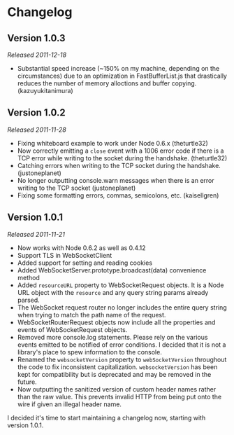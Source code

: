 Changelog
=========

Version 1.0.3
-------------
*Released 2011-12-18*
- Substantial speed increase (~150% on my machine, depending on the circumstances) due to an optimization in FastBufferList.js that drastically reduces the number of memory alloctions and buffer copying. (kazuyukitanimura)


Version 1.0.2
-------------
*Released 2011-11-28*

- Fixing whiteboard example to work under Node 0.6.x (theturtle32)
- Now correctly emitting a `close` event with a 1006 error code if there is a TCP error while writing to the socket during the handshake. (theturtle32)
- Catching errors when writing to the TCP socket during the handshake. (justoneplanet)
- No longer outputting console.warn messages when there is an error writing to the TCP socket (justoneplanet)
- Fixing some formatting errors, commas, semicolons, etc.  (kaisellgren)


Version 1.0.1
-------------
*Released 2011-11-21*

- Now works with Node 0.6.2 as well as 0.4.12
- Support TLS in WebSocketClient
- Added support for setting and reading cookies
- Added WebSocketServer.prototype.broadcast(data) convenience method
- Added `resourceURL` property to WebSocketRequest objects.  It is a Node URL object with the `resource` and any query string params already parsed.
- The WebSocket request router no longer includes the entire query string when trying to match the path name of the request.
- WebSocketRouterRequest objects now include all the properties and events of WebSocketRequest objects.
- Removed more console.log statements.  Please rely on the various events emitted to be notified of error conditions.  I decided that it is not a library's place to spew information to the console.
- Renamed the `websocketVersion` property to `webSocketVersion` throughout the code to fix inconsistent capitalization.  `websocketVersion` has been kept for compatibility but is deprecated and may be removed in the future.
- Now outputting the sanitized version of custom header names rather than the raw value.  This prevents invalid HTTP from being put onto the wire if given an illegal header name.


I decided it's time to start maintaining a changelog now, starting with version 1.0.1.


